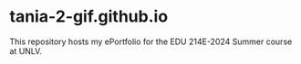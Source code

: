 # tania-2-gif.github.io
This repository hosts my ePortfolio for the EDU 214E-2024 Summer course at UNLV.
